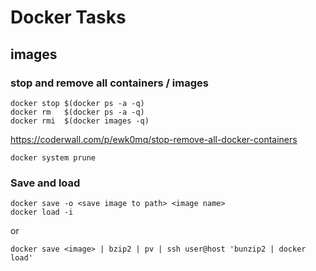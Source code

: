 # Docker Tasks


## images

### stop and remove all containers / images

    docker stop $(docker ps -a -q)
    docker rm   $(docker ps -a -q)
    docker rmi  $(docker images -q)

https://coderwall.com/p/ewk0mq/stop-remove-all-docker-containers

    docker system prune

### Save and load

    docker save -o <save image to path> <image name>
    docker load -i

or

    docker save <image> | bzip2 | pv | ssh user@host 'bunzip2 | docker load'

